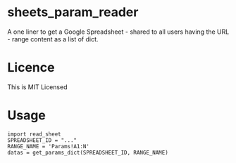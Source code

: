 # sheets_param_reader
A one liner to get a Google Spreadsheet - shared to all users having the URL - range content as a list of dict.


# Licence 

This is MIT Licensed

# Usage

    import read_sheet
    SPREADSHEET_ID = "..."
    RANGE_NAME = 'Params!A1:N'
    datas = get_params_dict(SPREADSHEET_ID, RANGE_NAME)



